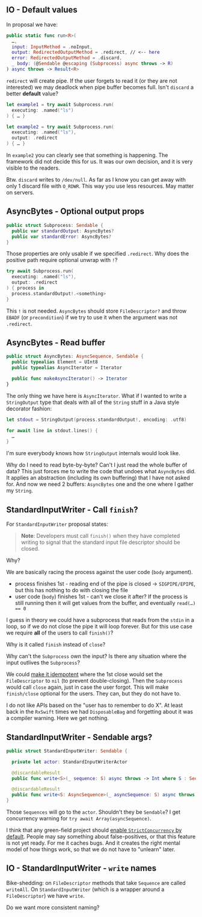 
## IO - Default values

In proposal we have:

```swift
public static func run<R>(
  …,
  input: InputMethod = .noInput,
  output: RedirectedOutputMethod = .redirect, // <-- here
  error: RedirectedOutputMethod = .discard,
  _ body: (@Sendable @escaping (Subprocess) async throws -> R)
) async throws -> Result<R>
```

`redirect` will create pipe. If the user forgets to read it (or they are not interested) we may deadlock when pipe buffer becomes full. Isn't `discard` a better **default** value?

```swift
let example1 = try await Subprocess.run(
  executing: .named("ls")
) { … }

let example2 = try await Subprocess.run(
  executing: .named("ls"),
  output: .redirect
) { … }
```

In `example2` you can clearly see that something is happening. The framework did not decide this for us. It was our own decision, and it is very visible to the readers.

Btw. `discard` writes to `/dev/null`. As far as I know you can get away with only 1 discard file with `O_RDWR`. This way you use less resources. May matter on servers.

## AsyncBytes - Optional output props

```swift
public struct Subprocess: Sendable {
  public var standardOutput: AsyncBytes?
  public var standardError: AsyncBytes?
}
```

Those properties are only usable if we specified `.redirect`. Why does the positive path require optional unwrap with `!`?

```swift
try await Subprocess.run(
  executing: .named("ls"),
  output: .redirect
) { process in
  process.standardOutput!.<something>
}
```

This `!` is not needed. `AsyncBytes` should store `FileDescriptor?` and throw `EBADF` (or `precondition`) if we try to use it when the argument was not `.redirect`.


## AsyncBytes - Read buffer

```swift
public struct AsyncBytes: AsyncSequence, Sendable {
  public typealias Element = UInt8
  public typealias AsyncIterator = Iterator

  public func makeAsyncIterator() -> Iterator
}
```

The only thing we have here is `AsyncIterator`. What if I wanted to write a `StringOutput` type that deals with all of the `String` stuff in a Java style decorator fashion:

```swift
let stdout = StringOutput(process.standardOutput!, encoding: .utf8)

for await line in stdout.lines() {
  …
}
```

I'm sure everybody knows how `StringOutput` internals would look like.

Why do I need to read byte-by-byte? Can't I just read the whole buffer of data? This just forces me to write the code that undoes what `AsyncBytes` did. It applies an abstraction (including its own buffering) that I have not asked for. And now we need 2 buffers: `AsyncBytes` one and the one where I gather my `String`.


## StandardInputWriter - Call `finish`?

For `StandardInputWriter` proposal states:

> **Note**: Developers must call `finish()` when they have completed writing to signal that the standard input file descriptor should be closed.

Why?

We are basically racing the process against the user code (`body` argument).
- process finishes 1st - reading end of the pipe is closed -> `SIGPIPE/EPIPE`, but this has nothing to do with closing the file
- user code (`body`) finishes 1st - can't we close it after? If the process is still running then it will get values from the buffer, and eventually `read(…) == 0`

I guess in theory we could have a subprocess that reads from the `stdin` in a loop, so if we do not close the pipe it will loop forever. But for this use case we require **all** of the users to call `finish()`?

Why is it called `finish` instead of `close`?

Why can't the `Subprocess` own the input? Is there any situation where the input outlives the `Subprocess`?

We could [make it idempotent](https://github.com/LiarPrincess/Vampires-and-sunglasses/blob/main/Sources/Lib/Subprocess%2BIO.swift#L30) where the 1st close would set the `FileDescriptor` to `nil` (to prevent double-closing). Then the `Subprocess` would call `close` again, just in case the user forgot. This will make `finish/close` optional for the users. They can, but they do not have to.

I do not like APIs based on the "user has to remember to do X". At least back in the `RxSwift` times we had `DisposableBag` and forgetting about it was a compiler warning. Here we get nothing.

## StandardInputWriter - Sendable args?

```swift
public struct StandardInputWriter: Sendable {

  private let actor: StandardInputWriterActor

  @discardableResult
  public func write<S>(_ sequence: S) async throws -> Int where S : Sequence, S.Element == UInt8

  @discardableResult
  public func write<S: AsyncSequence>(_ asyncSequence: S) async throws -> Int where S.Element == UInt8
}
```

Those `Sequences` will go to the `actor`. Shouldn't they be `Sendable`? I get concurrency warning for `try await Array(asyncSequence)`.

I think that any green-field project should [enable `StrictConcurrency` by default](https://github.com/LiarPrincess/Vampires-and-sunglasses/blob/main/Package.swift#L34). People may say something about false-positives, or that this feature is not yet ready. For me it caches bugs. And it creates the right mental model of how things work, so that we do not have to "unlearn" later.

## IO - StandardInputWriter - `write` names

Bike-shedding: on `FileDescriptor` methods that take `Sequence` are called `writeAll`. On `StandardInputWriter` (which is a wrapper around a `FileDescriptor`) we have `write`.

Do we want more consistent naming?
